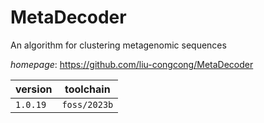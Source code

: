 # MetaDecoder

An algorithm for clustering metagenomic sequences

*homepage*: <https://github.com/liu-congcong/MetaDecoder>

version | toolchain
--------|----------
``1.0.19`` | ``foss/2023b``
